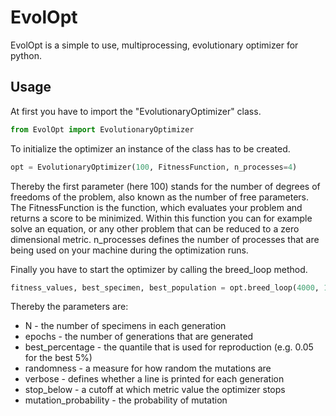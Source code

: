 # EvolOpt
EvolOpt is a simple to use, multiprocessing, evolutionary optimizer for python.

## Usage

At first you have to import the "EvolutionaryOptimizer" class.

```python
from EvolOpt import EvolutionaryOptimizer
```

To initialize the optimizer an instance of the class has to be created.

```python
opt = EvolutionaryOptimizer(100, FitnessFunction, n_processes=4)
```

Thereby the first parameter (here 100) stands for the number of degrees of freedoms of the problem, also known as the number of free parameters. The FitnessFunction is the function, which evaluates your problem and returns a score to be minimized. Within this function you can for example solve an equation, or any other problem that can be reduced to a zero dimensional metric. n_processes defines the number of processes that are being used on your machine during the optimization runs.

Finally you have to start the optimizer by calling the breed_loop method.

```python
fitness_values, best_specimen, best_population = opt.breed_loop(4000, 100, verbose=True, stop_below=0.1, randomness=0.05, best_percentage=0.02)
```

Thereby the parameters are:

* N - the number of specimens in each generation
* epochs - the number of generations that are generated
* best_percentage - the quantile that is used for reproduction (e.g. 0.05 for the best 5%)
* randomness - a measure for how random the mutations are
* verbose - defines whether a line is printed for each generation
* stop_below - a cutoff at which metric value the optimizer stops
* mutation_probability - the probability of mutation
